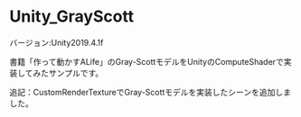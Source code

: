 # Unity_GrayScott
バージョン:Unity2019.4.1f

書籍「作って動かすALife」のGray-ScottモデルをUnityのComputeShaderで実装してみたサンプルです。 

追記：CustomRenderTextureでGray-Scottモデルを実装したシーンを追加しました。
